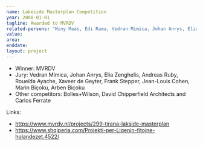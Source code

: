 ```yaml
---
name: Lakeside Masterplan Competition
year: 2008-01-01
tagline: Awarded to MVRDV
related-persons: "Winy Maas, Edi Rama, Vedran Mimica, Johan Anrys, Elia Zenghelis, Andreas Ruby, Roueïda Ayache, Xaveer de Geyter, Frank Stepper, Jean-Louis Cohen, Marin Biçoku, Arben Biçoku, Gener2"
value:
area:
enddate:
layout: project
---
```

* Winner: MVRDV
* Jury: Vedran Mimica, Johan Anrys, Elia Zenghelis, Andreas Ruby, Roueïda Ayache, Xaveer de Geyter, Frank Stepper, Jean-Louis Cohen, Marin Biçoku, Arben Biçoku
* Other competitors: Bolles+Wilson, David Chipperfield Architects and Carlos Ferrate


Links:
* <https://www.mvrdv.nl/projects/299-tirana-lakside-masterplan>
* <https://www.shqiperia.com/Projekti-per-Liqenin-fitojne-holandezet.4522/>
